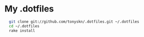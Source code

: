 # My .dotfiles

```bash
  git clone git://github.com/tonyskn/.dotfiles.git ~/.dotfiles
  cd ~/.dotfiles
  rake install
```

